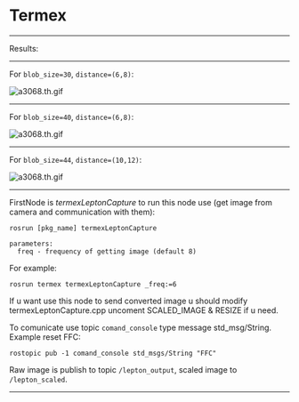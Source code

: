 # Termex
---
Results:

***
For `blob_size=30`, `distance=(6,8)`:  

![a3068.th.gif](gifs/a3068.gif)

***
For `blob_size=40`, `distance=(6,8)`:  

![a3068.th.gif](gifs/a4068.gif)

***
For `blob_size=44`, `distance=(10,12)`:  

![a3068.th.gif](gifs/a441012.gif)

---
FirstNode is *termexLeptonCapture* to run this node use (get image from camera and communication with them):
```
rosrun [pkg_name] termexLeptonCapture 

parameters:
  freq - frequency of getting image (default 8)
```
For example:
```
rosrun termex termexLeptonCapture _freq:=6
```

If u want use this node to send converted image u should modify termexLeptonCapture.cpp uncoment SCALED_IMAGE & RESIZE if u need.

To comunicate use topic `comand_console` type message std_msg/String. 
Example reset FFC: 
```
rostopic pub -1 comand_console std_msgs/String "FFC"
```

Raw image is publish to topic `/lepton_output`, scaled image to `/lepton_scaled`.

---

